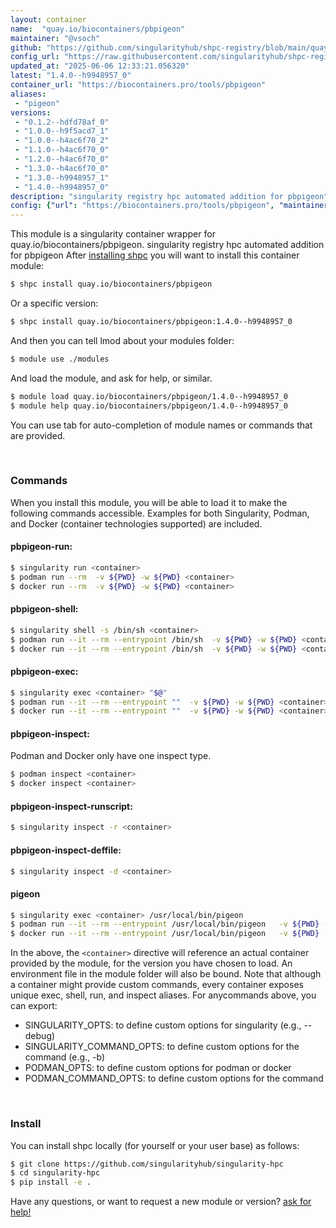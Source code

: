 ```yaml
---
layout: container
name:  "quay.io/biocontainers/pbpigeon"
maintainer: "@vsoch"
github: "https://github.com/singularityhub/shpc-registry/blob/main/quay.io/biocontainers/pbpigeon/container.yaml"
config_url: "https://raw.githubusercontent.com/singularityhub/shpc-registry/main/quay.io/biocontainers/pbpigeon/container.yaml"
updated_at: "2025-06-06 12:33:21.056320"
latest: "1.4.0--h9948957_0"
container_url: "https://biocontainers.pro/tools/pbpigeon"
aliases:
 - "pigeon"
versions:
 - "0.1.2--hdfd78af_0"
 - "1.0.0--h9f5acd7_1"
 - "1.0.0--h4ac6f70_2"
 - "1.1.0--h4ac6f70_0"
 - "1.2.0--h4ac6f70_0"
 - "1.3.0--h4ac6f70_0"
 - "1.3.0--h9948957_1"
 - "1.4.0--h9948957_0"
description: "singularity registry hpc automated addition for pbpigeon"
config: {"url": "https://biocontainers.pro/tools/pbpigeon", "maintainer": "@vsoch", "description": "singularity registry hpc automated addition for pbpigeon", "latest": {"1.4.0--h9948957_0": "sha256:b8bb15a87474b40c6559ddbb4b75acd1ed3375dc2853c12f7c463bb777127ba7"}, "tags": {"0.1.2--hdfd78af_0": "sha256:15bbdf5c521e568fb265799e162856315dbaf42809827fb8e4175a57e521466e", "1.0.0--h9f5acd7_1": "sha256:957abc67c1a77c8a814710e36dc8ff2d1a3b5be2d27ab0768d4ba6de7804107f", "1.0.0--h4ac6f70_2": "sha256:13ff2f6b2c421ea7c6283bfff4e4841291383e58b35c1c4a079f43cc798e861b", "1.1.0--h4ac6f70_0": "sha256:eb093820ffbf53b8a2ad58465488e0154a7ec1579a170c88c509254480a8c2c4", "1.2.0--h4ac6f70_0": "sha256:88989ad6c6e3336ff1748615b9cea853e86ea0f715a01db9715554399da244fa", "1.3.0--h4ac6f70_0": "sha256:3d2361fbb3d3154539c9b2e8058588bb92caadf209a14fdd796381080132f5ec", "1.3.0--h9948957_1": "sha256:d68b3e2d4b961a27a80e649bbfce7d58e7d65992541bd3590816b25d85b85cec", "1.4.0--h9948957_0": "sha256:b8bb15a87474b40c6559ddbb4b75acd1ed3375dc2853c12f7c463bb777127ba7"}, "docker": "quay.io/biocontainers/pbpigeon", "aliases": {"pigeon": "/usr/local/bin/pigeon"}}
---
```


This module is a singularity container wrapper for quay.io/biocontainers/pbpigeon.
singularity registry hpc automated addition for pbpigeon
After [installing shpc](#install) you will want to install this container module:


```bash
$ shpc install quay.io/biocontainers/pbpigeon
```

Or a specific version:

```bash
$ shpc install quay.io/biocontainers/pbpigeon:1.4.0--h9948957_0
```

And then you can tell lmod about your modules folder:

```bash
$ module use ./modules
```

And load the module, and ask for help, or similar.

```bash
$ module load quay.io/biocontainers/pbpigeon/1.4.0--h9948957_0
$ module help quay.io/biocontainers/pbpigeon/1.4.0--h9948957_0
```

You can use tab for auto-completion of module names or commands that are provided.

<br>

### Commands

When you install this module, you will be able to load it to make the following commands accessible.
Examples for both Singularity, Podman, and Docker (container technologies supported) are included.

#### pbpigeon-run:

```bash
$ singularity run <container>
$ podman run --rm  -v ${PWD} -w ${PWD} <container>
$ docker run --rm  -v ${PWD} -w ${PWD} <container>
```

#### pbpigeon-shell:

```bash
$ singularity shell -s /bin/sh <container>
$ podman run --it --rm --entrypoint /bin/sh  -v ${PWD} -w ${PWD} <container>
$ docker run --it --rm --entrypoint /bin/sh  -v ${PWD} -w ${PWD} <container>
```

#### pbpigeon-exec:

```bash
$ singularity exec <container> "$@"
$ podman run --it --rm --entrypoint ""  -v ${PWD} -w ${PWD} <container> "$@"
$ docker run --it --rm --entrypoint ""  -v ${PWD} -w ${PWD} <container> "$@"
```

#### pbpigeon-inspect:

Podman and Docker only have one inspect type.

```bash
$ podman inspect <container>
$ docker inspect <container>
```

#### pbpigeon-inspect-runscript:

```bash
$ singularity inspect -r <container>
```

#### pbpigeon-inspect-deffile:

```bash
$ singularity inspect -d <container>
```


#### pigeon

```bash
$ singularity exec <container> /usr/local/bin/pigeon
$ podman run --it --rm --entrypoint /usr/local/bin/pigeon   -v ${PWD} -w ${PWD} <container> -c " $@"
$ docker run --it --rm --entrypoint /usr/local/bin/pigeon   -v ${PWD} -w ${PWD} <container> -c " $@"
```



In the above, the `<container>` directive will reference an actual container provided
by the module, for the version you have chosen to load. An environment file in the
module folder will also be bound. Note that although a container
might provide custom commands, every container exposes unique exec, shell, run, and
inspect aliases. For anycommands above, you can export:

 - SINGULARITY_OPTS: to define custom options for singularity (e.g., --debug)
 - SINGULARITY_COMMAND_OPTS: to define custom options for the command (e.g., -b)
 - PODMAN_OPTS: to define custom options for podman or docker
 - PODMAN_COMMAND_OPTS: to define custom options for the command

<br>

### Install

You can install shpc locally (for yourself or your user base) as follows:

```bash
$ git clone https://github.com/singularityhub/singularity-hpc
$ cd singularity-hpc
$ pip install -e .
```

Have any questions, or want to request a new module or version? [ask for help!](https://github.com/singularityhub/singularity-hpc/issues)